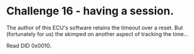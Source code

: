 # Challenge 16 - having a session.

The author of this ECU's software retains the timeout over a reset.  But (fortunately for us) the skimped on another aspect of tracking the time...

Read DID 0x0010.